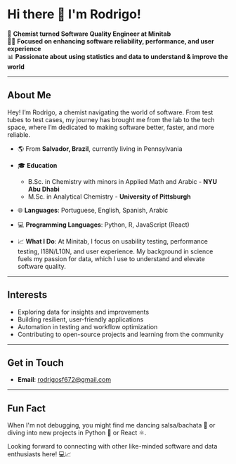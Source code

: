 # Hi there 👋 I'm Rodrigo!

🧪 **Chemist turned Software Quality Engineer at Minitab**  
👨‍💻 **Focused on enhancing software reliability, performance, and user experience**  
📊 **Passionate about using statistics and data to understand & improve the world**

---

## About Me

Hey! I’m Rodrigo, a chemist navigating the world of software. From test tubes to test cases, my journey has brought me from the lab to the tech space, where I’m dedicated to making software better, faster, and more reliable.

- 🌎 From **Salvador, Brazil**, currently living in Pennsylvania
- 🎓 **Education**  
  - B.Sc. in Chemistry with minors in Applied Math and Arabic - **NYU Abu Dhabi**  
  - M.Sc. in Analytical Chemistry - **University of Pittsburgh**

- 🌐 **Languages**: Portuguese, English, Spanish, Arabic
- 💻 **Programming Languages**: Python, R, JavaScript (React)

- 📈 **What I Do**: At Minitab, I focus on usability testing, performance testing, I18N/L10N, and user experience. My background in science fuels my passion for data, which I use to understand and elevate software quality.

---

## Interests

- Exploring data for insights and improvements
- Building resilient, user-friendly applications
- Automation in testing and workflow optimization
- Contributing to open-source projects and learning from the community

---

## Get in Touch

- **Email**: [rodrigosf672@gmail.com](mailto:rodrigosf672@gmail.com)

---

## Fun Fact

When I'm not debugging, you might find me dancing salsa/bachata 🕺 or diving into new projects in Python 🐍 or React ⚛️.

Looking forward to connecting with other like-minded software and data enthusiasts here! 💻📈
